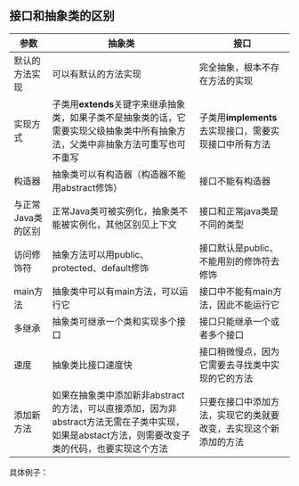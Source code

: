 













## 接口和抽象类的区别

| **参数**           | **抽象类**                                                   | **接口**                                                     |
| ------------------ | ------------------------------------------------------------ | ------------------------------------------------------------ |
| 默认的方法实现     | 可以有默认的方法实现                                         | 完全抽象，根本不存在方法的实现                               |
| 实现方式           | 子类用**extends**关键字来继承抽象类，如果子类不是抽象类的话，它需要实现父级抽象类中所有抽象方法，父类中非抽象方法可重写也可不重写 | 子类用**implements**去实现接口，需要实现接口中所有方法       |
| 构造器             | 抽象类可以有构造器（构造器不能用abstract修饰）               | 接口不能有构造器                                             |
| 与正常Java类的区别 | 正常Java类可被实例化，抽象类不能被实例化，其他区别见上下文   | 接口和正常java类是不同的类型                                 |
| 访问修饰符         | 抽象方法可以用public、protected、default修饰                 | 接口默认是public、不能用别的修饰符去修饰                     |
| main方法           | 抽象类中可以有main方法，可以运行它                           | 接口中不能有main方法，因此不能运行它                         |
| 多继承             | 抽象类可继承一个类和实现多个接口                             | 接口只能继承一个或者多个接口                                 |
| 速度               | 抽象类比接口速度快                                           | 接口稍微慢点，因为它需要去寻找类中实现的它的方法             |
| 添加新方法         | 如果在抽象类中添加新非abstract的方法，可以直接添加，因为非abstract方法无需在子类中实现，如果是abstact方法，则需要改变子类的代码，也要实现这个方法 | 只要在接口中添加方法，实现它的类就要改变，去实现这个新添加的方法 |



具体例子：

